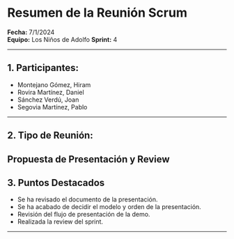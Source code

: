 # Resumen de la Reunión Scrum
**Fecha:**      7/1/2024  
**Equipo:**     Los Niños de Adolfo 
**Sprint:**     4

---

## 1. Participantes:
- Montejano Gómez, Hiram
- Rovira Martínez, Daniel
- Sánchez Verdú, Joan
- Segovia Martínez, Pablo

---

## 2. Tipo de Reunión:
Propuesta de Presentación y Review
---

## 3. Puntos Destacados

- Se ha revisado el documento de la presentación.
- Se ha acabado de decidir el modelo y orden de la presentación.
- Revisión del flujo de presentación de la demo.
- Realizada la review del sprint.

---

